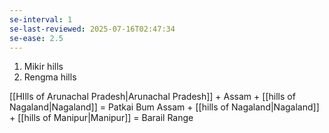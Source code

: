 ```yaml
---
se-interval: 1
se-last-reviewed: 2025-07-16T02:47:34
se-ease: 2.5
---
```

1. Mikir hills
2. Rengma hills

[[HIlls of Arunachal Pradesh|Arunachal Pradesh]]  + Assam + [[hills of Nagaland|Nagaland]] = Patkai Bum
Assam + [[hills of Nagaland|Nagaland]] + [[hills of Manipur|Manipur]] = Barail Range